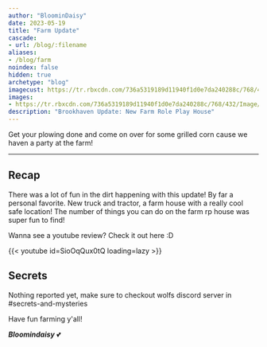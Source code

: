 ```yaml
---
author: "BloominDaisy"
date: 2023-05-19
title: "Farm Update"
cascade:
- url: /blog/:filename
aliases:
- /blog/farm
noindex: false
hidden: true
archetype: "blog"
imagecust: https://tr.rbxcdn.com/736a5319189d11940f1d0e7da240288c/768/432/Image/Png
images:
- https://tr.rbxcdn.com/736a5319189d11940f1d0e7da240288c/768/432/Image/Png
description: "Brookhaven Update: New Farm Role Play House"
---
```


Get your plowing done and come on over for some grilled corn cause we haven a party at the farm!

---

## Recap

There was a lot of fun in the dirt happening with this update! By far a personal favorite. New truck and tractor, a farm house with a really cool safe location!
The number of things you can do on the farm rp house was super fun to find!

Wanna see a youtube review? Check it out here :D

{{< youtube id=SioOqQux0tQ loading=lazy >}}

## Secrets

Nothing reported yet, make sure to checkout wolfs discord server in #secrets-and-mysteries 

Have fun farming y'all!

_**Bloomindaisy**_ <span class="nowrap"><span class="emojify">💕</span>